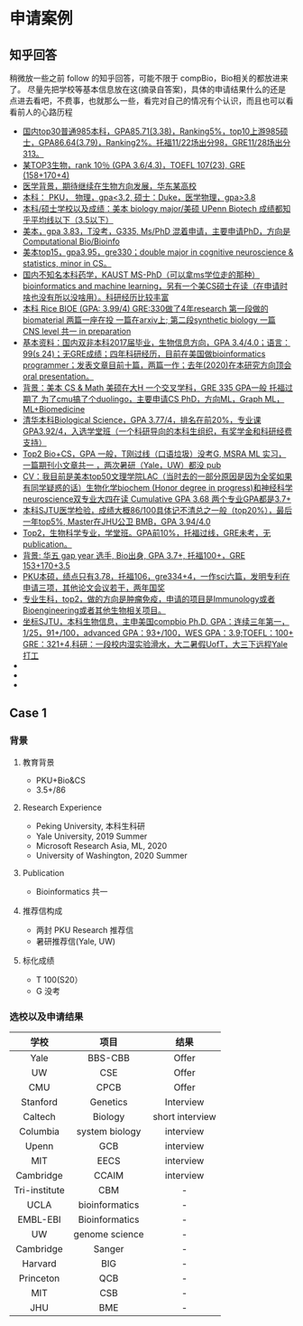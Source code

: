 # 申请案例

## 知乎回答
稍微放一些之前 follow 的知乎回答，可能不限于 compBio，Bio相关的都放进来了。
尽量先把学校等基本信息放在这(摘录自答案)，具体的申请结果什么的还是点进去看吧，不费事，也就那么一些，看完对自己的情况有个认识，而且也可以看看前人的心路历程

* [国内top30普通985本科，GPA85.71(3.38)，Ranking5%，top10上游985硕士，GPA86.64(3.79)，Ranking2%。托福11/22场出分98，GRE11/28场出分313。](https://www.zhihu.com/question/357928233/answer/1775376440)
* [某TOP3生物，rank 10％ (GPA 3.6/4.3)，TOEFL 107(23), GRE (158+170+4)](https://www.zhihu.com/question/357928233/answer/1572869165)
* [医学背景，期待继续在生物方向发展，华东某高校](https://www.zhihu.com/question/357928233/answer/1767168394)
* [本科： PKU， 物理，gpa<3.2, 硕士：Duke，医学物理，gpa>3.8](https://www.zhihu.com/question/357928233/answer/1715321475)
* [本科/硕士学校以及成绩：美本 biology major/美硕 UPenn Biotech 成绩都知乎平均线以下（3.5以下）](https://www.zhihu.com/question/357928233/answer/1736942074)
* [美本，gpa 3.83，T没考，G335, Ms/PhD 混着申请，主要申请PhD，方向是Computational Bio/Bioinfo](https://www.zhihu.com/question/357928233/answer/1642607571)
* [美本top15，gpa3.95，gre330；double major in cognitive neuroscience & statistics, minor in CS。](https://www.zhihu.com/question/357928233/answer/1602467528)
* [国内不知名本科药学，KAUST MS-PhD（可以拿ms学位走的那种）bioinformatics and machine learning，另有一个美CS硕士在读（在申请时啥也没有所以没啥用）。科研经历比较丰富](https://www.zhihu.com/question/357928233/answer/1733084382)
* [本科 Rice BIOE (GPA: 3.99/4) GRE:330做了4年research 第一段做的biomaterial 两篇一座在投 一篇在arxiv上; 第二段synthetic biology 一篇 CNS level 共一 in preparation](https://www.zhihu.com/question/357928233/answer/1607767525)
* [基本资料：国内双非本科2017届毕业，生物信息方向，GPA 3.4/4.0；语言：99(s 24)；无GRE成绩；四年科研经历，目前在美国做bioinformatics programmer；发表文章目前十篇，两篇一作；去年(2020)在本研究方向顶会oral presentation。](https://www.zhihu.com/question/357928233/answer/1722266913)
* [背景：美本 CS & Math 美硕在大H 一个交叉学科，GRE 335 GPA一般 托福过期了 为了cmu搞了个duolingo，主要申请CS PhD，方向ML，Graph ML，ML+Biomedicine](https://www.zhihu.com/question/357928233/answer/1196624190)
* [清华本科Biological Science，GPA 3.77/4，排名在前20%，专业课GPA3.92/4，入选学堂班（一个科研导向的本科生组织，有奖学金和科研经费支持）](https://www.zhihu.com/question/357928233/answer/1592694477)
* [Top2 Bio+CS，GPA 一般，T刚过线（口语垃圾）没考G, MSRA ML 实习，一篇期刊小文章共一 ，两次暑研（Yale，UW）都没 pub](https://www.zhihu.com/question/357928233/answer/1611075908)
* [CV：我目前是美本top50文理学院LAC（当时去的一部分原因是因为全奖如果有同学疑惑的话）生物化学biochem (Honor degree in progress)和神经科学neuroscience双专业大四在读 Cumulative GPA 3.68 两个专业GPA都是3.7+](https://www.zhihu.com/question/357928233/answer/1758373159)
* [本科SJTU医学检验，成绩大概86/100具体记不清总之一般（top20%），最后一年top5%, Master在JHU公卫 BMB，GPA 3.94/4.0](https://www.zhihu.com/question/357928233/answer/1624202195)
* [Top2，生物科学专业，学堂班。GPA前10%，托福过线，GRE未考，无publication。](https://www.zhihu.com/question/357928233/answer/1676772922)
* [背景: 华五 gap year 选手, Bio出身, GPA 3.7+, 托福100+，GRE 153+170+3.5](https://www.zhihu.com/question/357928233/answer/1707714182)
* [PKU本硕，绩点只有3.78，托福106，gre334+4，一作sci六篇，发明专利在申请三项，其他论文会议若干，两年国奖](https://www.zhihu.com/question/357928233/answer/1635142184)
* [专业生科，top2，做的方向是肿瘤免疫，申请的项目是Immunology或者Bioengineering或者其他生物相关项目。](https://www.zhihu.com/question/357928233/answer/1680252009)
* [坐标SJTU，本科生物信息，主申美国compbio Ph.D. GPA：连续三年第一，1/25，91+/100，advanced GPA：93+/100，WES GPA：3.9;TOEFL：100+ GRE：321+4,科研：一段校内湿实验滑水，大二暑假UofT，大三下远程Yale打工](https://www.zhihu.com/question/357928233/answer/1468122320)
* [](https://www.zhihu.com/question/357928233/answer/1626523958)
* [](https://www.zhihu.com/question/357928233/answer/1720784205)
* [](https://www.zhihu.com/question/357928233/answer/1708518118)


## Case 1 

### 背景
1. 教育背景
      * PKU+Bio&CS
      * 3.5+/86

2. Research Experience
      * Peking University, 本科生科研
      * Yale University, 2019 Summer
      * Microsoft Research Asia, ML, 2020
      * University of Washington, 2020 Summer

3. Publication
      * Bioinformatics 共一

4. 推荐信构成
      * 两封 PKU Research 推荐信
      * 暑研推荐信(Yale, UW)

5. 标化成绩
      * T 100(S20）
      * G 没考

### 选校以及申请结果

| 学校 | 项目 | 结果 |
|:-: | :-: | :-:|
| Yale   | BBS-CBB| Offer  |
| UW   | CSE | Offer  |
| CMU  | CPCB | Offer  |
| Stanford  | Genetics | Interview |
| Caltech   | Biology | short interview  |
| Columbia |system biology | interview  |
| Upenn  | GCB| interview  |
| MIT  | EECS | interview  |
| Cambridge   | CCAIM | interview  |
| Tri-institute | CBM | -|
| UCLA | bioinformatics | -|
| EMBL-EBI | Bioinformatics | - |
| UW |  genome science  | - |
| Cambridge  | Sanger  | - |
| Harvard  | BIG  | - |
| Princeton  | QCB | - |
| MIT  | CSB  | - |
| JHU  | BME  | - |


